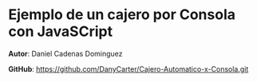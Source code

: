 # Ejemplo de un cajero por Consola con JavaSCript

**Autor**: Daniel Cadenas Dominguez

**GitHub**: https://github.com/DanyCarter/Cajero-Automatico-x-Consola.git